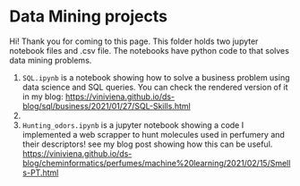 # Data Mining projects

Hi! Thank you for coming to this page.
This folder holds two jupyter notebook files and .csv file. The notebooks have python code to that solves data mining problems.

1) ``SQL.ipynb`` is a notebook showing how to solve a business problem using data science and SQL queries. You can check the rendered version of it in my blog: https://viniviena.github.io/ds-blog/sql/business/2021/01/27/SQL-Skills.html
2) 
3) ``Hunting_odors.ipynb`` is a jupyter notebook showing a code I implemented a web scrapper to hunt molecules used in perfumery and their descriptors! 
see my blog post showing how this can be useful. https://viniviena.github.io/ds-blog/cheminformatics/perfumes/machine%20learning/2021/02/15/Smells-PT.html


